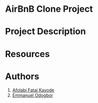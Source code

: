 # AirBnB Clone Project

# Project Description

# Resources

# Authors
1. [Afolabi Fatai Kayode](nifty_afk@yahoo.com)
2. [Emmanuel Odogbor](aeodogbor@gmail.com)